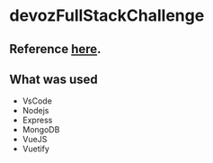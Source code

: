 # devozFullStackChallenge

## Reference [here](https://github.com/DevOZFlorianopolis/Provedor).

## What was used
  - VsCode
  - Nodejs
  - Express
  - MongoDB
  - VueJS
  - Vuetify  
